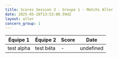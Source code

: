 ```yaml
---
title: Scores Session 3 - Groupe 1 - Matchs Aller
date: 2025-05-26T13:53:00.594Z
layout: aller
concern_group: 1
---
```




| Équipe 1 | Équipe 2 | Score | Date |
|----------|----------|-------|------|
| test alpha | test béta | - | undefined |
